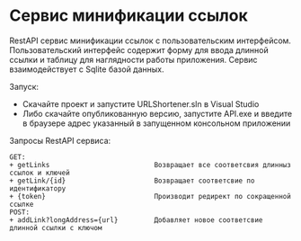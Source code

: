# Сервис минификации ссылок
RestAPI сервис минификации ссылок с пользовательским интерфейсом. Пользовательский интерфейс содержит форму для ввода длинной ссылки и таблицу для наглядности работы приложения. Сервис взаимодействует с Sqlite базой данных.

Запуск:
+ Скачайте проект и запустите URLShortener.sln в Visual Studio
+ Либо скачайте опубликованную версию, запустите API.exe и введите в браузере адрес указанный в запущенном консольном приложении

Запросы RestAPI сервиса:
>
    GET:
    + getLinks                          Возвращает все соответсвия длинныз ссылок и ключей
    + getLink/{id}                      Возвращает соответсвие по идентификатору
    + {token}                           Производит редирект по сокращенной ссылке
    POST:
    + addLink?longAddress={url}         Добавляет новое соответсвие длинной ссылки с ключом
 
